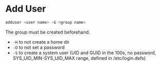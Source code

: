 # Add User
``` sh
adduser <user name> -G <group name>
```

The group must be created beforehand.

- `-H` to not create a home dir
- `-D` to not set a password
- `-S` to create a system user (UID and GUID in the 100s,
no password, SYS_UID_MIN-SYS_UID_MAX range, defined in /etc/login.defs)

